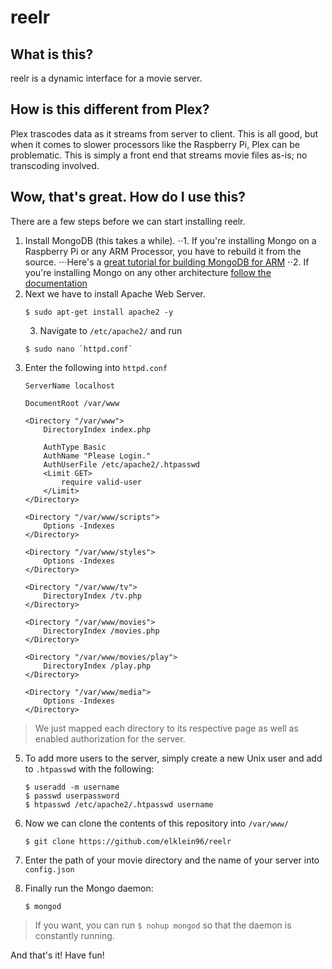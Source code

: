 # reelr

## What is this?

reelr is a dynamic interface for a movie server. 

## How is this different from Plex?

Plex trascodes data as it streams from server to client. This is all good, but when it comes to slower processors like the Raspberry Pi, Plex can be problematic.  This is simply a front end that streams movie files as-is; no transcoding involved.

## Wow, that's great. How do I use this?

There are a few steps before we can start installing reelr.

1. Install MongoDB (this takes a while).
⋅⋅1. If you're installing Mongo on a Raspberry Pi or any ARM Processor, you have to rebuild it from the source.
⋅⋅⋅Here's a [great tutorial for building MongoDB for ARM](https://mongopi.wordpress.com/2012/11/25/installation/)
⋅⋅2. If you're installing Mongo on any other architecture [follow the documentation](http://docs.mongodb.org/manual/installation/)
2. Next we have to install Apache Web Server.
	```
	$ sudo apt-get install apache2 -y
	```
	3. Navigate to `/etc/apache2/` and run
	```
	$ sudo nano `httpd.conf`
	```
4. Enter the following into `httpd.conf`
	```
	ServerName localhost

	DocumentRoot /var/www

	<Directory "/var/www">
	    DirectoryIndex index.php

	    AuthType Basic
	    AuthName "Please Login."
	    AuthUserFile /etc/apache2/.htpasswd
	    <Limit GET>
	        require valid-user
	    </Limit>
	</Directory>

	<Directory "/var/www/scripts">
	    Options -Indexes
	</Directory>

	<Directory "/var/www/styles">
	    Options -Indexes
	</Directory>

	<Directory "/var/www/tv">
	    DirectoryIndex /tv.php
	</Directory>

	<Directory "/var/www/movies">
	    DirectoryIndex /movies.php
	</Directory>

	<Directory "/var/www/movies/play">
	    DirectoryIndex /play.php
	</Directory>

	<Directory "/var/www/media">
	    Options -Indexes
	</Directory>
	```
> We just mapped each directory to its respective page as well as enabled authorization for the server.

5. To add more users to the server, simply create a new Unix user and add to `.htpasswd` with the following:
	```
	$ useradd -m username
	$ passwd userpassword
	$ htpasswd /etc/apache2/.htpasswd username
	```
6. Now we can clone the contents of this repository into `/var/www/`
	```
	$ git clone https://github.com/elklein96/reelr
	```
7. Enter the path of your movie directory and the name of your server into `config.json`

8. Finally run the Mongo daemon:
	```
	$ mongod
	```
> If you want, you can run `$ nohup mongod` so that the daemon is constantly running.

And that's it! Have fun!